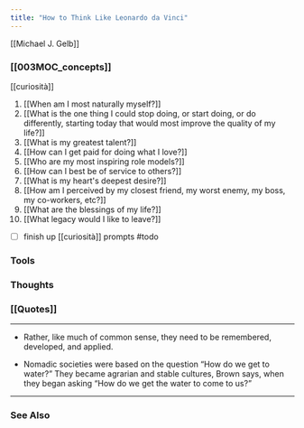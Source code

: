 ```yaml
---
title: "How to Think Like Leonardo da Vinci"
---
```


[[Michael J. Gelb]]

### [[003MOC_concepts]]
[[curiosità]]
1. [[When am I most naturally myself?]]
2. [[What is the one thing I could stop doing, or start doing, or do differently, starting today that would most improve the quality of my life?]]
3. [[What is my greatest talent?]]
4. [[How can I get paid for doing what I love?]]
5. [[Who are my most inspiring role models?]]
6. [[How can I best be of service to others?]]
7. [[What is my heart's deepest desire?]]
8. [[How am I perceived by my closest friend, my worst enemy, my boss, my co-workers, etc?]]
9. [[What are the blessings of my life?]]
10. [[What legacy would I like to leave?]]

- [ ] finish up [[curiosità]] prompts #todo

### Tools

### Thoughts

### [[Quotes]]
---

- Rather, like much of common sense, they need to be remembered, developed, and applied.

- Nomadic societies were based on the question “How do we get to water?” They became agrarian and stable cultures, Brown says, when they began asking “How do we get the water to come to us?”


----
### See Also